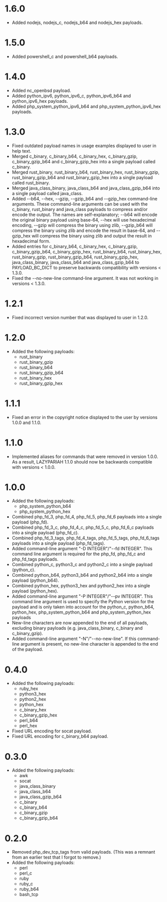 # 1.6.0
* Added nodejs, nodejs_c, nodejs_b64 and nodejs_hex payloads.

# 1.5.0
* Added powershell_c and powershell_b64 payloads.

# 1.4.0
* Added nc_openbsd payload.
* Added python_ipv6, python_ipv6_c, python_ipv6_b64 and python_ipv6_hex payloads.
* Added php_system_python_ipv6_b64 and php_system_python_ipv6_hex payloads.

# 1.3.0
* Fixed outdated payload names in usage examples displayed to user in help text.
* Merged c_binary, c_binary_b64, c_binary_hex, c_binary_gzip, c_binary_gzip_b64 and c_binary_gzip_hex into a single payload called c_binary.
* Merged rust_binary, rust_binary_b64, rust_binary_hex, rust_binary_gzip, rust_binary_gzip_b64 and rust_binary_gzip_hex into a single payload called rust_binary.
* Merged java_class_binary, java_class_b64 and java_class_gzip_b64 into a single payload called java_class.
* Added --b64, --hex, --gzip, --gzip_b64 and --gzip_hex command-line arguments. These command-line arguments can be used with the c_binary, rust_binary and java_class payloads to compress and/or encode the output. The names are self-explanatory; --b64 will encode the original binary payload using base-64, --hex will use hexadecimal encoding, --gzip will compress the binary using zlib, --gzip_b64 will compress the binary using zlib and encode the result in base-64, and --gzip_hex will compress the binary using zlib and output the result in hexadecimal form.
* Added entries for c_binary_b64, c_binary_hex, c_binary_gzip, c_binary_gzip_b64, c_binary_gzip_hex, rust_binary_b64, rust_binary_hex, rust_binary_gzip, rust_binary_gzip_b64, rust_binary_gzip_hex, java_class_binary, java_class_b64 and java_class_gzip_b64 to PAYLOAD_BC_DICT to preserve backwards compatibility with versions < 1.3.0.
* Fixed the --no-new-line command-line argument. It was not working in versions < 1.3.0.

# 1.2.1
* Fixed incorrect version number that was displayed to user in 1.2.0.

# 1.2.0
* Added the following payloads:
	* rust_binary
	* rust_binary_gzip
	* rust_binary_b64
	* rust_binary_gzip_b64
	* rust_binary_hex
	* rust_binary_gzip_hex

# 1.1.1
* Fixed an error in the copyright notice displayed to the user by versions 1.0.0 and 1.1.0.

# 1.1.0
* Implemented aliases for commands that were removed in version 1.0.0. As a result, LAZYPARIAH 1.1.0 should now be backwards compatible with versions < 1.0.0.

# 1.0.0
* Added the following payloads:
	* php_system_python_b64
	* php_system_python_hex
* Combined php_fd_3, php_fd_4, php_fd_5, php_fd_6 payloads into a single payload (php_fd).
* Combined php_fd_3_c, php_fd_4_c, php_fd_5_c, php_fd_6_c payloads into a single payload (php_fd_c).
* Combined php_fd_3_tags, php_fd_4_tags, php_fd_5_tags, php_fd_6_tags payloads into a single payload (php_fd_tags).
* Added command-line argument "-D INTEGER"/"--fd INTEGER". This command line argument is required for the php_fd, php_fd_c and php_fd_tags payloads.
* Combined python_c, python3_c and python2_c into a single payload (python_c).
* Combined python_b64, python3_b64 and python2_b64 into a single payload (python_b64).
* Combined python_hex, python3_hex and python2_hex into a single payload (python_hex).
* Added command-line argument "-P INTEGER"/"--pv INTEGER". This command line argument is used to specify the Python version for the payload and is only taken into account for the python_c, python_b64, python_hex, php_system_python_b64 and php_system_python_hex payloads
* New-line characters are now appended to the end of all payloads, excluding binary payloads (e.g. java_class_binary, c_binary and c_binary_gzip).
* Added command-line argument "-N"/"--no-new-line". If this command-line argument is present, no new-line character is appended to the end of the payload.

# 0.4.0
* Added the following payloads:
	* ruby_hex
	* python3_hex
	* python2_hex
	* python_hex
	* c_binary_hex
	* c_binary_gzip_hex
	* perl_b64
	* perl_hex
* Fixed URL encoding for socat payload.
* Fixed URL encoding for c_binary_b64 payload.

# 0.3.0
* Added the following payloads:
	* awk
	* socat
	* java_class_binary
	* java_class_b64
	* java_class_gzip_b64
	* c_binary
	* c_binary_b64
	* c_binary_gzip
	* c_binary_gzip_b64

# 0.2.0
* Removed php_dev_tcp_tags from valid payloads. (This was a remnant from an earlier test that I forgot to remove.)
* Added the following payloads:
	* perl
	* perl_c
	* ruby
	* ruby_c
	* ruby_b64
	* bash_tcp
